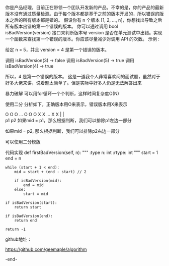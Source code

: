 你是产品经理，目前正在带领一个团队开发新的产品。不幸的是，你的产品的最新版本没有通过质量检测。由于每个版本都是基于之前的版本开发的，所以错误的版本之后的所有版本都是错的。
假设你有 n 个版本 [1, 2, ..., n]，你想找出导致之后所有版本出错的第一个错误的版本。
你可以通过调用 bool isBadVersion(version) 接口来判断版本号 version 是否在单元测试中出错。实现一个函数来查找第一个错误的版本。你应该尽量减少对调用 API 的次数。
示例 :

给定 n = 5，并且 version = 4 是第一个错误的版本。

调用 isBadVersion(3) -> false
调用 isBadVersion(5) -> true
调用 isBadVersion(4) -> true

所以，4 是第一个错误的版本。 
这是一道我个人非常喜欢问的面试题，虽然对于好多大佬来讲，说着题太简单了。但是实际中好多人仍是无法解答出来

暴力破解
可以用for循环一个个判断，这样时间复杂度O(N)

使用二分
分析如下，正确版本用O来表示，错误版本用X来表示

O O O ... O O O  X X ... X X
          |        |  
          p1       p2
如果mid = p1，那么根据判断，我们可以排除p1左边一部分

如果mid = p2, 那么根据判断，我们可以排除p2右边一部分

可以使用二分模版

代码实现
def firstBadVersion(self, n):
    """
    :type n: int
    :rtype: int
    """
    start = 1
    end = n

    while (start + 1 < end):
        mid = start + (end - start) // 2

        if isBadVersion(mid):
            end = mid
        else:
            start = mid

    if isBadVersion(start):
        return start

    if isBadVersion(end):
        return end

    return -1
github地址：

https://github.com/geemaple/algorithm

-end-